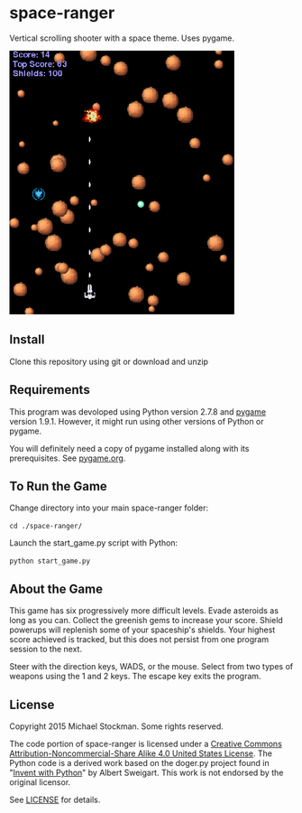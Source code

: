 # space-ranger
Vertical scrolling shooter with a space theme. Uses pygame.

![Screen Shot](./screenshots/screenshot_001.png)

## Install
Clone this repository using git or download and unzip

## Requirements
This program was devoloped using Python version 2.7.8 and [pygame](http://www.pygame.org/wiki/about) version 1.9.1. However, it might run using other versions of Python or pygame.

You will definitely need a copy of pygame installed along with its prerequisites. See [pygame.org](http://www.pygame.org).

## To Run the Game
Change directory into your main space-ranger folder:

`cd ./space-ranger/`

Launch the start_game.py script with Python:

`python start_game.py`

## About the Game
This game has six progressively more difficult levels. Evade asteroids as long as you can. Collect the greenish gems to increase your score. Shield powerups will replenish some of your spaceship's shields. Your highest score achieved is tracked, but this does not persist from one program session to the next.

Steer with the direction keys, WADS, or the mouse. Select from two types of weapons using the 1 and 2 keys. The escape key exits the program. 

## License
Copyright 2015 Michael Stockman. Some rights reserved.

The code portion of space-ranger is licensed under a [Creative Commons Attribution-Noncommercial-Share Alike 4.0 United States
License](http://creativecommons.org/licenses/by-nc-sa/4.0/). The Python code is a derived work based on the doger.py project found in "[Invent with Python](http://inventwithpython.com/)" by Albert Sweigart. This work is not endorsed by the original licensor.

See [LICENSE](./LICENSE.md) for details.
